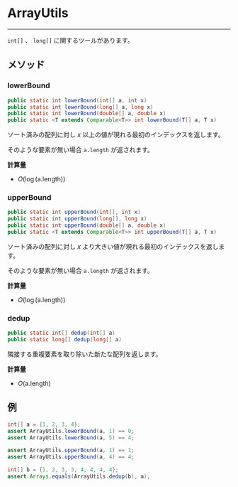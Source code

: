 # ArrayUtils
---

`int[]` 、 `long[]` に関するツールがあります。

## メソッド
### lowerBound
```java
public static int lowerBound(int[] a, int x)
public static int lowerBound(long[] a, long x)
public static int lowerBound(double[] a, double x)
public static <T extends Comparable<T>> int lowerBound(T[] a, T x)
```

ソート済みの配列に対し $x$ 以上の値が現れる最初のインデックスを返します。

そのような要素が無い場合 `a.length` が返されます。

**計算量**
- $O(\log{(\text{a.length})})$

### upperBound
```java
public static int upperBound(int[], int x)
public static int upperBound(long[], long x)
public static int upperBound(double[] a, double x)
public static <T extends Comparable<T>> int upperBound(T[] a, T x)
```

ソート済みの配列に対し $x$ より大きい値が現れる最初のインデックスを返します。

そのような要素が無い場合 `a.length` が返されます。

**計算量**
- $O(\log{(\text{a.length})})$

### dedup
```java
public static int[] dedup(int[] a)
public static long[] dedup(long[] a)
```

隣接する重複要素を取り除いた新たな配列を返します。

**計算量**
- $O(\text{a.length})$

## 例
```java
int[] a = {1, 2, 3, 4};
assert ArrayUtils.lowerBound(a, 1) == 0;
assert ArrayUtils.lowerBound(a, 5) == 4;

assert ArrayUtils.upperBound(a, 1) == 1;
assert ArrayUtils.upperBound(a, 4) == 4;

int[] b = {1, 2, 3, 3, 4, 4, 4, 4};
assert Arrays.equals(ArrayUtils.dedup(b), a);
```